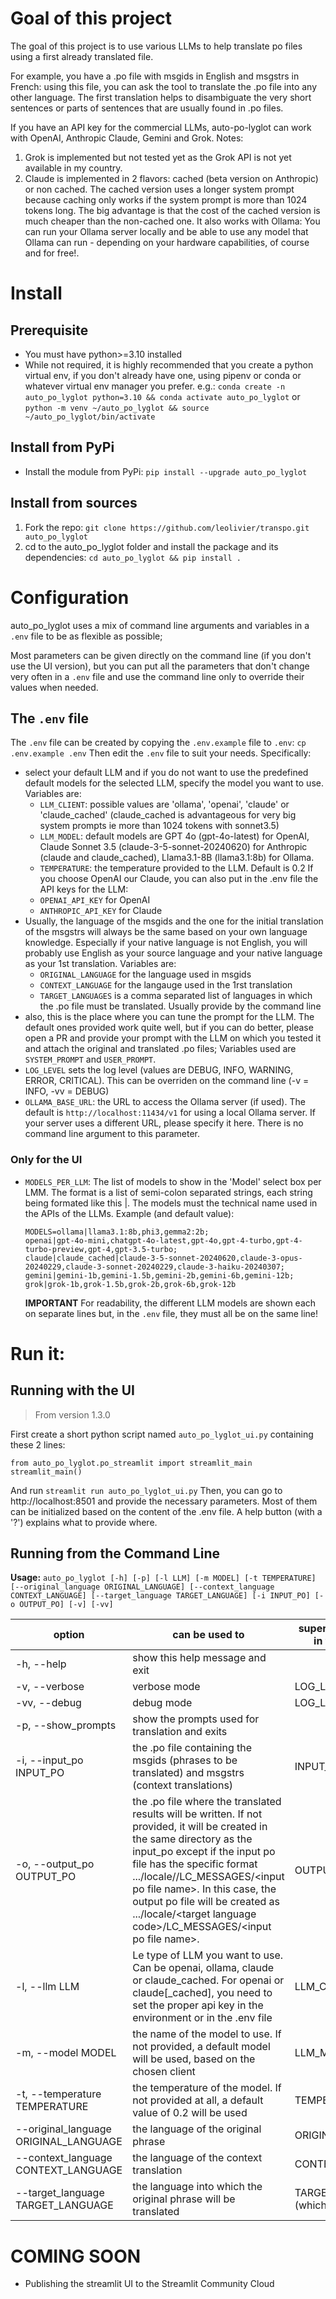 # Goal of this project
The goal of this project is to use various LLMs to help translate po files using a first already translated file.

For example, you have a .po file with msgids in English and msgstrs in French: using this file, you can ask the tool to translate the .po file into any other language. The first translation helps to disambiguate the very short sentences or parts of sentences that are usually found in .po files.

If you have an API key for the commercial LLMs, auto-po-lyglot can work with OpenAI, Anthropic Claude, Gemini and Grok.
Notes: 
1. Grok is implemented but not tested yet as the Grok API is not yet available in my country.
2. Claude is implemented in 2 flavors: cached (beta version on Anthropic) or non cached. The cached version uses a longer system prompt because caching only works if the system prompt is more than 1024 tokens long. The big advantage is that the cost of the cached version is much cheaper than the non-cached one.
It also works with Ollama: You can run your Ollama server locally and be able to use any model that Ollama can run - depending on your hardware capabilities, of course and for free!.

# Install

## Prerequisite
* You must have python>=3.10 installed 
* While not required, it is highly recommended that you create a python virtual env, if you don't already have one, using pipenv or conda or whatever virtual env manager you prefer. e.g.:
   `conda create -n auto_po_lyglot python=3.10 && conda activate auto_po_lyglot`
or
   `python -m venv ~/auto_po_lyglot && source ~/auto_po_lyglot/bin/activate`

## Install from PyPi
* Install the module from PyPi:
   `pip install --upgrade auto_po_lyglot`

## Install from sources
1. Fork the repo:
   `git clone https://github.com/leolivier/transpo.git auto_po_lyglot`
1. cd to the auto_po_lyglot folder and install the package and its dependencies: 
   `cd auto_po_lyglot && pip install .`

# Configuration
auto_po_lyglot uses a mix of command line arguments and variables in a `.env` file to be as flexible as possible;

Most parameters can be given directly on the command line (if you don't use the UI version), but you can put all the parameters that don't change very often in a `.env` file and use the command line only to override their values when needed.

## The `.env` file
The `.env` file can be created by copying the `.env.example` file to `.env`:
`cp .env.example .env`
Then edit the `.env` file to suit your needs. Specifically:
* select your default LLM and if you do not want to use the predefined default models for the selected LLM, specify the model you want to use.
  Variables are:
    * `LLM_CLIENT`: possible values are 'ollama', 'openai', 'claude' or 'claude_cached' (claude_cached is advantageous for very big system prompts ie more than 1024 tokens with sonnet3.5)
    * `LLM_MODEL`: default models are GPT 4o (gpt-4o-latest) for OpenAI, Claude Sonnet 3.5 (claude-3-5-sonnet-20240620) for Anthropic (claude and claude_cached), Llama3.1-8B (llama3.1:8b) for Ollama.
    * `TEMPERATURE`: the temperature provided to the LLM. Default is 0.2
  If you choose OpenAI our Claude, you can also put in the .env file the API keys for the LLM:
    * `OPENAI_API_KEY` for OpenAI
    * `ANTHROPIC_API_KEY` for Claude
* Usually, the language of the msgids and the one for the initial translation of the msgstrs will always be the same based on your own language knowledge. Especially if your native language is not English, you will probably use English as your source language and your native language as your 1st translation. Variables are:
  * `ORIGINAL_LANGUAGE` for the language used in msgids
  * `CONTEXT_LANGUAGE` for the langauge used in the 1rst translation
  * `TARGET_LANGUAGES` is a comma separated list of languages in which the .po file must be translated. Usually provide by the command line
* also, this is the place where you can tune the prompt for the LLM. The default ones provided work quite well, but if you can do better, please open a PR and provide your prompt with the LLM on which you tested it and attach the original and translated .po files;
  Variables used are `SYSTEM_PROMPT` and `USER_PROMPT`.
* `LOG_LEVEL` sets the log level (values are DEBUG, INFO, WARNING, ERROR, CRITICAL). This can be overriden on the command line (-v = INFO, -vv = DEBUG)
* `OLLAMA_BASE_URL`: the URL to access the Ollama server (if used). The default is `http://localhost:11434/v1` for using a local Ollama server. If your server uses a different URL, please specify it here. There is no command line argument to this parameter.
### Only for the UI
* `MODELS_PER_LLM`: The list of models to show in the 'Model' select box per LMM. The format is a list of semi-colon separated strings, each string being formated like this <llm>|<comma separated list of models>. The models must the technical name used in the APIs of the LLMs. Example (and default value):
  ```
  MODELS=ollama|llama3.1:8b,phi3,gemma2:2b;
  openai|gpt-4o-mini,chatgpt-4o-latest,gpt-4o,gpt-4-turbo,gpt-4-turbo-preview,gpt-4,gpt-3.5-turbo;
  claude|claude_cached|claude-3-5-sonnet-20240620,claude-3-opus-20240229,claude-3-sonnet-20240229,claude-3-haiku-20240307;
  gemini|gemini-1b,gemini-1.5b,gemini-2b,gemini-6b,gemini-12b;
  grok|grok-1b,grok-1.5b,grok-2b,grok-6b,grok-12b

  ```
  **IMPORTANT** For readability, the different LLM models are shown each on separate lines but, in the `.env` file, they must all be on the same line! 
# Run it:
## Running with the UI
> From version 1.3.0

First create a short python script named `auto_po_lyglot_ui.py` containing these 2 lines:
```
from auto_po_lyglot.po_streamlit import streamlit_main
streamlit_main()
```
And run `streamlit run auto_po_lyglot_ui.py`
Then, you can go to http://localhost:8501 and provide the necessary parameters. Most of them can be initialized based on the content of the .env file. A help button (with a '?') explains what to provide where.

## Running from the Command Line
**Usage:** `auto_po_lyglot [-h] [-p] [-l LLM] [-m MODEL] [-t TEMPERATURE] [--original_language ORIGINAL_LANGUAGE] [--context_language CONTEXT_LANGUAGE]
                     [--target_language TARGET_LANGUAGE] [-i INPUT_PO] [-o OUTPUT_PO] [-v] [-vv]`

| option                                 |           can be used to        | supersedes variable in the .env file |  default value |
|----------------------------------------|---------------------------------|--------------------------------------|----------------|
|  -h, --help                            | show this help message and exit |                                      |                |
|  -v, --verbose                         | verbose mode                    |       LOG_LEVEL=INFO                 | LOG_LEVEL=WARN |
|  -vv, --debug                          | debug mode                      |       LOG_LEVEL=DEBUG                | LOG_LEVEL=WARN |
|  -p, --show_prompts                    | show the prompts used for translation and exits |                      |                |
|  -i, --input_po INPUT_PO               | the .po file containing the msgids (phrases to be translated) and msgstrs (context translations) | INPUT_PO | |
|  -o, --output_po OUTPUT_PO             | the .po file where the translated results will be written. If not provided, it will be created in the same directory as the input_po except if the input po file has the specific format .../locale/<context language code>/LC_MESSAGES/\<input po file name>. In this case, the output po file will be created as .../locale/\<target language code>/LC_MESSAGES/\<input po file name>. | OUTPUT_PO | see doc |
|  -l, --llm LLM                         | Le type of LLM you want to use. Can be openai, ollama, claude or claude_cached. For openai or claude[_cached], you need to set the proper api key in the environment or in the .env file | LLM_CLIENT | ollama |
|  -m, --model MODEL                     | the name of the model to use. If not provided, a default model will be used, based on the chosen client | LLM_MODEL | see doc |
|  -t, --temperature TEMPERATURE         | the temperature of the model. If not provided at all, a default value of 0.2 will be used | TEMPERATURE |  0.2  |
|  --original_language ORIGINAL_LANGUAGE | the language of the original phrase | ORIGINAL_LANGUAGE |  |
|  --context_language CONTEXT_LANGUAGE   | the language of the context translation | CONTEXT_LANGUAGE |  | 
|  --target_language TARGET_LANGUAGE     | the language into which the original phrase will be translated | TARGET_LANGUAGES (which is an array) |  |

# COMING SOON
* Publishing the streamlit UI to the Streamlit Community Cloud
